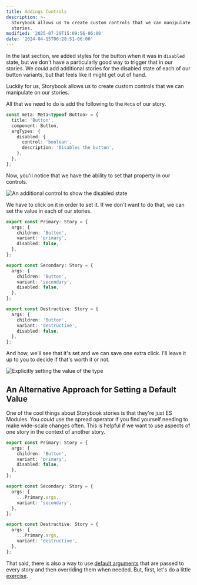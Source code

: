 ```yaml
---
title: Addings Controls
description: >-
  Storybook allows us to create custom controls that we can manipulate on our
  stories.
modified: '2025-07-29T15:09:56-06:00'
date: '2024-04-15T06:28:51-06:00'
---
```


In the last section, we added styles for the button when it was in `disabled` state, but we don't have a particularly good way to trigger that in our stories. We _could_ add additional stories for the disabled state of each of our button variants, but that feels like it might get out of hand.

Luckily for us, Storybook allows us to create custom controls that we can manipulate on our stories.

All that we need to do is add the following to the `Meta` of our story.

```ts
const meta: Meta<typeof Button> = {
  title: 'Button',
  component: Button,
  argTypes: {
    disabled: {
      control: 'boolean',
      description: 'Disables the button',
    },
  },
};
```

Now, you'll notice that we have the ability to set that property in our controls.

![An additional control to show the disabled state](assets/storybook-control-disabled-state.png)

We have to click on it in order to set it. If we don't want to do that, we can set the value in each of our stories.

```ts
export const Primary: Story = {
  args: {
    children: 'Button',
    variant: 'primary',
    disabled: false,
  },
};

export const Secondary: Story = {
  args: {
    children: 'Button',
    variant: 'secondary',
    disabled: false,
  },
};

export const Destructive: Story = {
  args: {
    children: 'Button',
    variant: 'destructive',
    disabled: false,
  },
};
```

And how, we'll see that it's set and we can save one extra click. I'll leave it up to you to decide if that's worth it or not.

![Explicitly setting the value of the type](assets/storybook-default-control-value.png)

## An Alternative Approach for Setting a Default Value

One of the cool things about Storybook stories is that they're just ES Modules. You _could_ use the spread operator if you find yourself needing to make wide-scale changes often. This is helpful if we want to use aspects of one story in the context of another story.

```ts
export const Primary: Story = {
  args: {
    children: 'Button',
    variant: 'primary',
    disabled: false,
  },
};

export const Secondary: Story = {
  args: {
    ...Primary.args,
    variant: 'secondary',
  },
};

export const Destructive: Story = {
  args: {
    ...Primary.args,
    variant: 'destructive',
  },
};
```

That said, there is also a way to use [default arguments](default-args.md) that are passed to every story and then overriding them when needed. But, first, let's do a little [exercise](adding-button-sizes-exercise.md).
